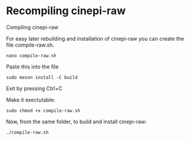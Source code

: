 # Recompiling cinepi-raw
Compiling cinepi-raw

For easy later rebuilding and installation of cinepi-raw you can create the file compile-raw.sh.

```shell
nano compile-raw.sh
```

Paste this into the file

```shell
sudo meson install -C build
```

Exit by pressing Ctrl+C

Make it exectutable:

```shell
sudo chmod +x compile-raw.sh
```

Now, from the same folder, to build and install cinepi-raw:

```shell
./compile-raw.sh
```